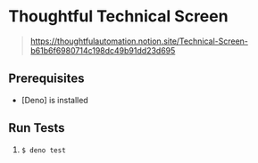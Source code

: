 # Thoughtful Technical Screen

> https://thoughtfulautomation.notion.site/Technical-Screen-b61b6f6980714c198dc49b91dd23d695

## Prerequisites

- [Deno] is installed

## Run Tests

1. `$ deno test`

